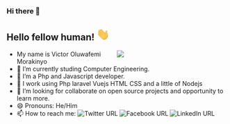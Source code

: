 ### Hi there 👋

<h2> Hello fellow human! <img src="https://raw.githubusercontent.com/ABSphreak/ABSphreak/master/gifs/Hi.gif" width="30px"></h2>

<img align='right' src="https://images.unsplash.com/photo-1555066931-4365d14bab8c?ixid=MnwxMjA3fDB8MHxzZWFyY2h8Nnx8bGFwdG9wJTIwY29kZXxlbnwwfHwwfHw%3D&ixlib=rb-1.2.1&w=1000&q=80" width='250"'>

<!--
**Movicworld/Movicworld** is a ✨ _special_ ✨ repository because its `README.md` (this file) appears on your GitHub profile.

Here are some ideas to get you started:
-->

- My name is Victor Oluwafemi Morakinyo
- 🔭 I’m currently studing Computer Engineering.
- 🌱 I’m a Php and Javascript developer.
- 👯 I work using Php laravel Vuejs HTML CSS and a little of Nodejs
- 🤔 I’m looking for collaborate on open source projects and opportunity to learn more.
- 😄 Pronouns: He/Him
- 📫 How to reach me: 
![Twitter URL](https://img.shields.io/twitter/url?color=%231DA1F2&label=movic_femi&logo=Twitter&style=social&url=https://twitter.com/movic_femi?s=09)
![Facebook URL](https://img.shields.io/twitter/url?color=%231DA1F2&label=Vitor%20Morakinyo&logo=facebook&style=social&url=https://www.facebook.com/victor.morakinyo.79/)
![LinkedIn URL](https://img.shields.io/twitter/url?color=%231DA1F2&label=Victor%20Morakinyo&logo=linkedin&style=social&url=https://www.linkedin.com/in/victor-oluwafemi-morakinyo-b45288192/ForiginalSubdomain%3Dng)
